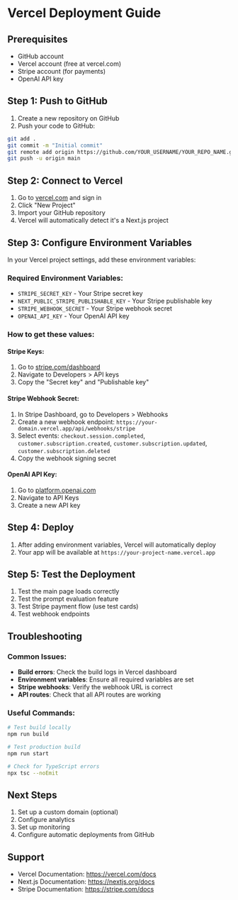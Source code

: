 # Vercel Deployment Guide

## Prerequisites
- GitHub account
- Vercel account (free at vercel.com)
- Stripe account (for payments)
- OpenAI API key

## Step 1: Push to GitHub

1. Create a new repository on GitHub
2. Push your code to GitHub:
```bash
git add .
git commit -m "Initial commit"
git remote add origin https://github.com/YOUR_USERNAME/YOUR_REPO_NAME.git
git push -u origin main
```

## Step 2: Connect to Vercel

1. Go to [vercel.com](https://vercel.com) and sign in
2. Click "New Project"
3. Import your GitHub repository
4. Vercel will automatically detect it's a Next.js project

## Step 3: Configure Environment Variables

In your Vercel project settings, add these environment variables:

### Required Environment Variables:
- `STRIPE_SECRET_KEY` - Your Stripe secret key
- `NEXT_PUBLIC_STRIPE_PUBLISHABLE_KEY` - Your Stripe publishable key
- `STRIPE_WEBHOOK_SECRET` - Your Stripe webhook secret
- `OPENAI_API_KEY` - Your OpenAI API key

### How to get these values:

#### Stripe Keys:
1. Go to [stripe.com/dashboard](https://stripe.com/dashboard)
2. Navigate to Developers > API keys
3. Copy the "Secret key" and "Publishable key"

#### Stripe Webhook Secret:
1. In Stripe Dashboard, go to Developers > Webhooks
2. Create a new webhook endpoint: `https://your-domain.vercel.app/api/webhooks/stripe`
3. Select events: `checkout.session.completed`, `customer.subscription.created`, `customer.subscription.updated`, `customer.subscription.deleted`
4. Copy the webhook signing secret

#### OpenAI API Key:
1. Go to [platform.openai.com](https://platform.openai.com)
2. Navigate to API Keys
3. Create a new API key

## Step 4: Deploy

1. After adding environment variables, Vercel will automatically deploy
2. Your app will be available at `https://your-project-name.vercel.app`

## Step 5: Test the Deployment

1. Test the main page loads correctly
2. Test the prompt evaluation feature
3. Test Stripe payment flow (use test cards)
4. Test webhook endpoints

## Troubleshooting

### Common Issues:
- **Build errors**: Check the build logs in Vercel dashboard
- **Environment variables**: Ensure all required variables are set
- **Stripe webhooks**: Verify the webhook URL is correct
- **API routes**: Check that all API routes are working

### Useful Commands:
```bash
# Test build locally
npm run build

# Test production build
npm run start

# Check for TypeScript errors
npx tsc --noEmit
```

## Next Steps

1. Set up a custom domain (optional)
2. Configure analytics
3. Set up monitoring
4. Configure automatic deployments from GitHub

## Support

- Vercel Documentation: https://vercel.com/docs
- Next.js Documentation: https://nextjs.org/docs
- Stripe Documentation: https://stripe.com/docs 